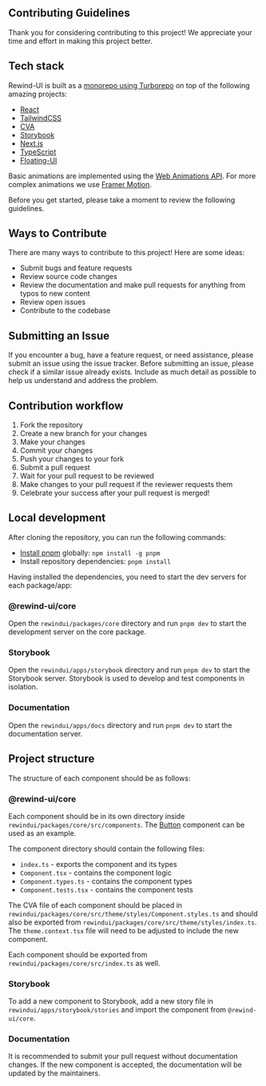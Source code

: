 ## Contributing Guidelines
Thank you for considering contributing to this project! We appreciate your time and effort in making this project better.

## Tech stack
Rewind-UI is built as a [monorepo using Turborepo](https://turbo.build/repo/docs/handbook/what-is-a-monorepo) on top of the following amazing projects:
- [React](https://reactjs.org/)
- [TailwindCSS](https://tailwindcss.com/)
- [CVA](https://cva.style)
- [Storybook](https://storybook.js.org/)
- [Next.js](https://nextjs.org/)
- [TypeScript](https://www.typescriptlang.org/)
- [Floating-UI](https://floating-ui.com/)

Basic animations are implemented using the [Web Animations API](https://developer.mozilla.org/en-US/docs/Web/API/Web_Animations_API). For more complex animations we use [Framer Motion](https://www.framer.com/motion/).

Before you get started, please take a moment to review the following guidelines.

## Ways to Contribute
There are many ways to contribute to this project! Here are some ideas:
- Submit bugs and feature requests
- Review source code changes
- Review the documentation and make pull requests for anything from typos to new content
- Review open issues
- Contribute to the codebase

## Submitting an Issue
If you encounter a bug, have a feature request, or need assistance, please submit an issue using the issue tracker. Before submitting an issue, please check if a similar issue already exists. Include as much detail as possible to help us understand and address the problem.

## Contribution workflow
1. Fork the repository
2. Create a new branch for your changes
3. Make your changes
4. Commit your changes
5. Push your changes to your fork
6. Submit a pull request
7. Wait for your pull request to be reviewed
8. Make changes to your pull request if the reviewer requests them
9. Celebrate your success after your pull request is merged!

## Local development
After cloning the repository, you can run the following commands:

- [Install pnpm](https://pnpm.io/installation) globally: `npm install -g pnpm`
- Install repository dependencies: `pnpm install`

Having installed the dependencies, you need to start the dev servers for each package/app:

### @rewind-ui/core
Open the `rewindui/packages/core` directory and run `pnpm dev` to start the development server on the core package.

### Storybook
Open the `rewindui/apps/storybook` directory and run `pnpm dev` to start the Storybook server.
Storybook is used to develop and test components in isolation.

### Documentation
Open the `rewindui/apps/docs` directory and run `pnpm dev` to start the documentation server.

## Project structure
The structure of each component should be as follows:

### @rewind-ui/core
Each component should be in its own directory inside `rewindui/packages/core/src/components`. The [Button](https://github.com/rewindui/rewindui/tree/main/packages/core/src/components/Button) component can be used as an example.

The component directory should contain the following files:
- `index.ts` - exports the component and its types
- `Component.tsx` - contains the component logic
- `Component.types.ts` - contains the component types
- `Component.tests.tsx` - contains the component tests

The CVA file of each component should be placed in `rewindui/packages/core/src/theme/styles/Component.styles.ts` and should also be exported from `rewindui/packages/core/src/theme/styles/index.ts`. The `theme.context.tsx` file will need to be adjusted to include the new component.

Each component should be exported from `rewindui/packages/core/src/index.ts` as well.

### Storybook
To add a new component to Storybook, add a new story file in `rewindui/apps/storybook/stories` and import the component from `@rewind-ui/core`.

### Documentation
It is recommended to submit your pull request without documentation changes. If the new component is accepted, the documentation will be updated by the maintainers.
